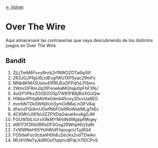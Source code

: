 [<- Volver](../SistemasUNIX.md)
# Over The Wire

Aqui almacenaré las contraseñas que vaya descubriendo de los distintos juegos en Over The Wire

## Bandit

1. ZjLjTmM6FvvyRnrb2rfNWOZOTa6ip5If
2. 263JGJPfgU6LtdEvgfWU1XP5yac29mFx
3. MNk8KNH3Usiio41PRUEoDFPqfxLPlSmx
4. 2WmrDFRmJIq3IPxneAaMGhap0pFhF3NJ
5. 4oQYVPkxZOOEOO5pTW81FB8j8lxXGUQw
6. HWasnPhtq9AVKe0dmk45nxy20cvUa6EG
7. morbNTDkSW6jIlUc0ymOdMaLnOlFVAaj
8. dfwvzFQi4mU0wfNbFOe9RoWskMLg7eEc
9. 4CKMh1JI91bUIZZPXDqGanal4xvAg0JM
10. FGUW5ilLVJrxX9kMYMmlN4MgbpfMiqey
11. dtR173fZKb0RRsDFSGsg2RWnpNVj3qRr
12. 7x16WNeHIi5YkIhWsfFIqoognUTyj9Q4
13. FO5dwFsc0cbaIiH0h8J2eUks2vdTDwAn
14. MU4VWeTyJk8ROof1qqmcBPaLh7lDCPvS